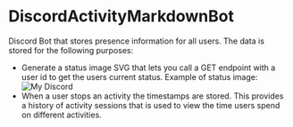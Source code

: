# DiscordActivityMarkdownBot
Discord Bot that stores presence information for all users. The data is stored for the following purposes:
- Generate a status image SVG that lets you call a GET endpoint with a user id to get the users current status. 
Example of status image: ![My Discord](https://api.jommer.chat/discordStatus/getDiscordStatus/304475016936816640)
- When a user stops an activity the timestamps are stored. This provides a history of activity sessions that is used to view the time users spend on different activities. 
